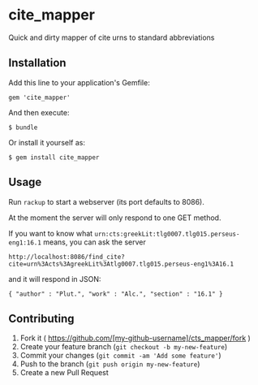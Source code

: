 # cite_mapper

Quick and dirty mapper of cite urns to standard abbreviations

## Installation

Add this line to your application's Gemfile:

    gem 'cite_mapper'

And then execute:

    $ bundle

Or install it yourself as:

    $ gem install cite_mapper
    

## Usage

Run `rackup` to start a webserver (its port defaults to 8086).

At the moment the server will only respond to one GET method.

If you want to know what `urn:cts:greekLit:tlg0007.tlg015.perseus-eng1:16.1` means, you can ask the server
```
http://localhost:8086/find_cite?cite=urn%3Acts%3AgreekLit%3Atlg0007.tlg015.perseus-eng1%3A16.1
```

and it will respond in JSON:

```
{ "author" : "Plut.", "work" : "Alc.", "section" : "16.1" }
```
    
## Contributing

1. Fork it ( https://github.com/[my-github-username]/cts_mapper/fork )
2. Create your feature branch (`git checkout -b my-new-feature`)
3. Commit your changes (`git commit -am 'Add some feature'`)
4. Push to the branch (`git push origin my-new-feature`)
5. Create a new Pull Request
